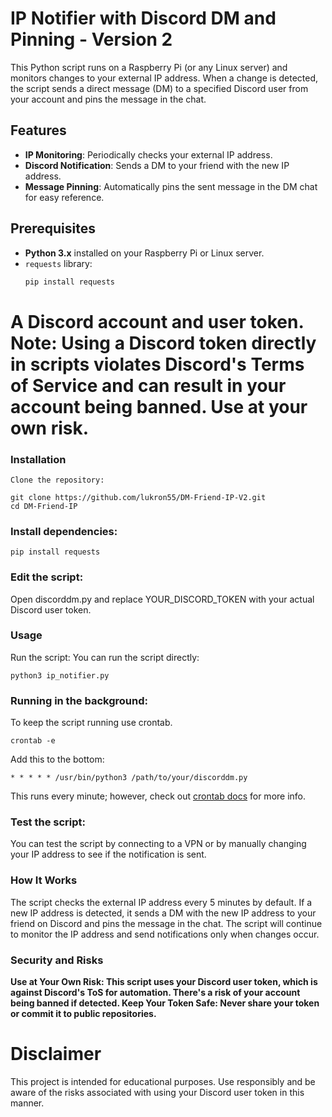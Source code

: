 # IP Notifier with Discord DM and Pinning - Version 2

This Python script runs on a Raspberry Pi (or any Linux server) and monitors changes to your external IP address. When a change is detected, the script sends a direct message (DM) to a specified Discord user from your account and pins the message in the chat.

## Features

- **IP Monitoring**: Periodically checks your external IP address.
- **Discord Notification**: Sends a DM to your friend with the new IP address.
- **Message Pinning**: Automatically pins the sent message in the DM chat for easy reference.

## Prerequisites

- **Python 3.x** installed on your Raspberry Pi or Linux server.
- `requests` library:
  ```bash
  pip install requests

# A Discord account and user token. Note: Using a Discord token directly in scripts violates Discord's Terms of Service and can result in your account being banned. Use at your own risk.



### Installation

    Clone the repository:

    git clone https://github.com/lukron55/DM-Friend-IP-V2.git
    cd DM-Friend-IP


### Install dependencies:


    pip install requests
    
### Edit the script:
Open discorddm.py and replace YOUR_DISCORD_TOKEN with your actual Discord user token.


### Usage

Run the script:
You can run the script directly:

    python3 ip_notifier.py

### Running in the background:

To keep the script running use crontab.

    crontab -e

Add this to the bottom:

    
    * * * * * /usr/bin/python3 /path/to/your/discorddm.py

This runs every minute; however, check out [crontab docs](https://crontab.guru/) for more info.

### Test the script:

You can test the script by connecting to a VPN or by manually changing your IP address to see if the notification is sent.

### How It Works

The script checks the external IP address every 5 minutes by default.
If a new IP address is detected, it sends a DM with the new IP address to your friend on Discord and pins the message in the chat.
The script will continue to monitor the IP address and send notifications only when changes occur.

### Security and Risks

**Use at Your Own Risk: This script uses your Discord user token, which is against Discord's ToS for automation. There's a risk of your account being banned if detected.
Keep Your Token Safe: Never share your token or commit it to public repositories.**

# Disclaimer

This project is intended for educational purposes. Use responsibly and be aware of the risks associated with using your Discord user token in this manner.
